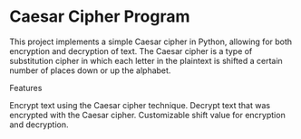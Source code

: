 # Caesar Cipher Program

This project implements a simple Caesar cipher in Python, allowing for both encryption and decryption of text. The Caesar cipher is a type of substitution cipher in which each letter in the plaintext is shifted a certain number of places down or up the alphabet.

Features

Encrypt text using the Caesar cipher technique.
Decrypt text that was encrypted with the Caesar cipher.
Customizable shift value for encryption and decryption.
